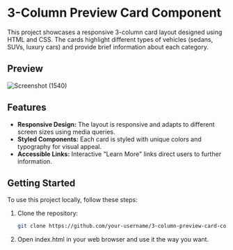 # 3-Column Preview Card Component

This project showcases a responsive 3-column card layout designed using HTML and CSS. The cards highlight different types of vehicles (sedans, SUVs, luxury cars) and provide brief information about each category.

## Preview
![Screenshot (1540)](https://github.com/Swati7819/3-Column-Preview-Card-Component/assets/132447787/0bc36b72-ca41-4077-a79b-655a09168b4d)


## Features

- **Responsive Design:** The layout is responsive and adapts to different screen sizes using media queries.
- **Styled Components:** Each card is styled with unique colors and typography for visual appeal.
- **Accessible Links:** Interactive "Learn More" links direct users to further information.

## Getting Started

To use this project locally, follow these steps:

1. Clone the repository:

   ```bash
   git clone https://github.com/your-username/3-column-preview-card-component.git

2. Open index.html in your web browser and use it the way you want.
   

